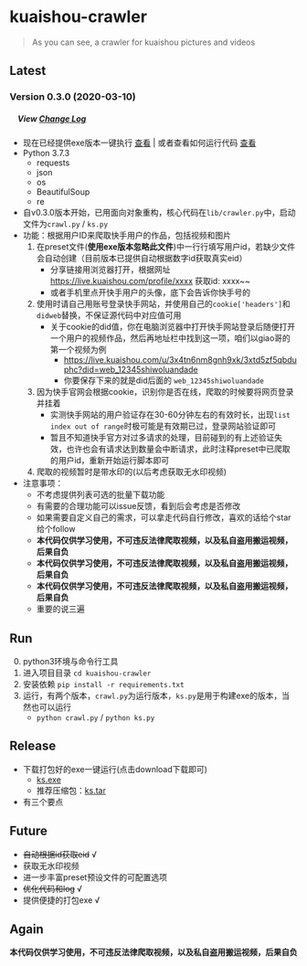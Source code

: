 # kuaishou-crawler

> As you can see, a crawler for kuaishou pictures and videos

## Latest 

### Version 0.3.0 (2020-03-10)
##### &emsp;View [Change Log](./CHANGELOG.md)

* 现在已经提供exe版本一键执行 [查看](#release) | 或者查看如何运行代码 [查看](#run)
* Python 3.7.3
    * requests
    * json
    * os
    * BeautifulSoup
    * re
* 自v0.3.0版本开始，已用面向对象重构，核心代码在`lib/crawler.py`中，启动文件为`crawl.py` / `ks.py`
* 功能：根据用户ID来爬取快手用户的作品，包括视频和图片
    1. 在preset文件(**使用exe版本忽略此文件**)中一行行填写用户id，若缺少文件会自动创建（目前版本已提供自动根据数字id获取真实eid）
        * 分享链接用浏览器打开，根据网址 https://live.kuaishou.com/profile/xxxx 获取id: xxxx~~
        * 或者手机里点开快手用户的头像，底下会告诉你快手号的
    2. 使用时请自己用账号登录快手网站，并使用自己的`cookie['headers']`和`didweb`替换，不保证源代码中对应值可用
        * 关于cookie的did值，你在电脑浏览器中打开快手网站登录后随便打开一个用户的视频作品，然后再地址栏中找到这一项，咱们以giao哥的第一个视频为例
            - https://live.kuaishou.com/u/3x4tn6nm8gnh9xk/3xtd5zf5qbduphc?did=web_12345shiwoluandade
            - 你要保存下来的就是did后面的 `web_12345shiwoluandade`
    3. 因为快手官网会根据cookie，识别你是否在线，爬取的时候要将网页登录并挂着
        * 实测快手网站的用户验证存在30-60分钟左右的有效时长，出现`list index out of range`时极可能是有效期已过，登录网站验证即可
        * 暂且不知道快手官方对过多请求的处理，目前碰到的有上述验证失效，也许也会有请求达到数量会中断请求，此时注释preset中已爬取的用户id，重新开始运行脚本即可
    4. 爬取的视频暂时是带水印的(以后考虑获取无水印视频) 
* 注意事项：
    * 不考虑提供列表可选的批量下载功能
    * 有需要的合理功能可以issue反馈，看到后会考虑是否修改
    * 如果需要自定义自己的需求，可以拿走代码自行修改，喜欢的话给个star给个follow
    * **本代码仅供学习使用，不可违反法律爬取视频，以及私自盗用搬运视频，后果自负**
    * **本代码仅供学习使用，不可违反法律爬取视频，以及私自盗用搬运视频，后果自负**
    * **本代码仅供学习使用，不可违反法律爬取视频，以及私自盗用搬运视频，后果自负**
    * 重要的说三遍

## Run

0. python3环境与命令行工具
1. 进入项目目录 `cd kuaishou-crawler`
2. 安装依赖 `pip install -r requirements.txt`
3. 运行，有两个版本，`crawl.py`为运行版本，`ks.py`是用于构建exe的版本，当然也可以运行
    * `python crawl.py` / `python ks.py`
    
## Release

* 下载打包好的exe一键运行(点击download下载即可)
    * [ks.exe](./dist/ks.exe)
    * 推荐压缩包：[ks.tar](./dist/ks.tar)
* 有三个要点


## Future

* ~~自动根据id获取eid~~ √
* 获取无水印视频
* 进一步丰富preset预设文件的可配置选项
* ~~优化代码和log~~ √
* 提供便捷的打包exe √

## Again

**本代码仅供学习使用，不可违反法律爬取视频，以及私自盗用搬运视频，后果自负**